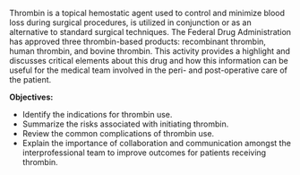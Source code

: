 Thrombin is a topical hemostatic agent used to control and minimize blood loss during surgical procedures, is utilized in conjunction or as an alternative to standard surgical techniques. The Federal Drug Administration has approved three thrombin-based products: recombinant thrombin, human thrombin, and bovine thrombin. This activity provides a highlight and discusses critical elements about this drug and how this information can be useful for the medical team involved in the peri- and post-operative care of the patient.

**Objectives:**
- Identify the indications for thrombin use.
- Summarize the risks associated with initiating thrombin.
- Review the common complications of thrombin use. 
- Explain the importance of collaboration and communication amongst the interprofessional team to improve outcomes for patients receiving thrombin.